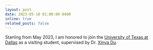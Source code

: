 ```yaml
---
layout: post
date: 2023-05-10 01:00:00-0400
inline: true
related_posts: false
---
```


Starting from May 2023, I am honored to join the [University of Texas at Dallas](https://www.utdallas.edu/) as a visiting student, supervised by Dr. [Xinya Du](https://xinyadu.github.io/).
